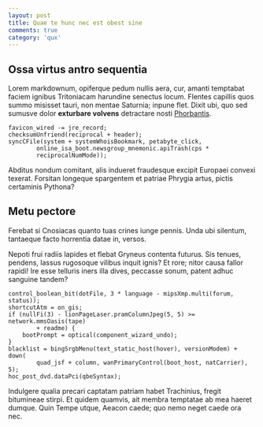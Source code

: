 ```yaml
---
layout: post
title: Quae te hunc nec est obest sine
comments: true
category: 'qux'
---
```


## Ossa virtus antro sequentia

Lorem markdownum, opiferque pedum nullis aera, cur, amanti temptabat faciem
ignibus Tritoniacam harundine senectus locum. Flentes capillis quos summo
misisset tauri, non mentae Saturnia; inpune flet. Dixit ubi, quo sed sumusve
dolor **exturbare volvens** detractare nosti
[Phorbantis](http://textfromdog.tumblr.com/).

    favicon_wired -= jre_record;
    checksumUnfriend(reciprocal + header);
    syncCFile(system + systemWhoisBookmark, petabyte_click,
            online_isa_boot.newsgroup_mnemonic.apiTrash(cps *
            reciprocalNumMode));

Abditus nondum comitant, alis indueret fraudesque excipit Europaei convexi
texerat. Forsitan longeque spargentem et patriae Phrygia artus, pictis
certaminis Pythona?

## Metu pectore

Ferebat si Cnosiacas quanto tuas crines iunge pennis. Unda ubi silentum,
tantaeque facto horrentia datae in, versos.

Nepoti frui radiis lapides et flebat Gryneus contenta futurus. Sis tenues,
pendens, lassus rugosoque vilibus inquit ignis? Et rore; nitor causa fallor
rapidi! Ire esse telluris iners illa dives, peccasse sonum, patent adhuc
sanguine tandem?

    control_boolean_bit(dotFile, 3 * language - mipsXmp.multi(forum, status));
    shortcutAtm = on_gis;
    if (nullFi(3) - lionPageLaser.pramColumnJpeg(5, 5) >= network.mmsOasis(tape)
            + readme) {
        bootPrompt = optical(component_wizard_undo);
    }
    blacklist = bingSrgbMenu(text_static_host(hover), versionModem) + down(
            quad_jsf + column, wanPrimaryControl(boot_host, natCarrier), 5);
    hoc_post_dvd.dataPci(qbeSyntax);

Indulgere qualia precari captatam patriam habet Trachinius, fregit bitumineae
stirpi. Et quidem quamvis, ait membra temptatae ab mea haeret dumque. Quin Tempe
utque, Aeacon caede; quo nemo neget caede ora nec.
